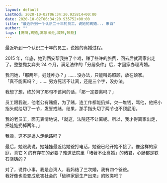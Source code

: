 ```yaml
---
layout: default
Lastmod: 2020-10-02T06:34:20.935814+00:00
date: 2020-10-02T06:34:20.935752+00:00
title: "最近听到一个认识二十年的员工，说她的离婚... 来自"
author: ""
tags: [离吗,离婚,离家出走,戒赌,赌瘾]
---
```


最近听到一个认识二十年的员工，说她的离婚过程。

2015 年，年底，她到西安帮我拍了个戏，赚了些许的旅费，回去后就离家出走了。整整抛女弃夫 24 个月，满足法律的「分居条件」后，才回家办理离婚。

我问她，「那两年，娃娃咋办？」…… 没办法，只能叫妈照顾，放在娘家。  
「真不能离吗？」…… 男方死活不让离，还是三个字，没办法。

我想了想，终於问了那句不该问的话，「那一定要离吗？」

员工跟我说，他老公有赌瘾，为了赌，连工作都能扔掉，欠一堆钱，骂他，他把小指头就给切了一节，发誓戒赌，结果，那手指头切了两节也不顶屁用。

我的老员工，面无表情地说，「就这，法院还不让离呢。所以，我才得离家出走，把娃娃扔掉两年。」

我操，这不是逼人走绝路吗？

最后，她跟我说，她娃娃最近给她爸打电话，她爸已经开始不接了。像这样的家庭，真它 X 的有存在的必要？难道法院里「堵著不让离婚」的诸君，心肠都是铁石浇铸的？

对了，说件小事，我是台湾人，我妈结了三次婚，我有四个爸爸。  
我好像也没变成危害社会的「破碎家庭生产出来」的败类吧？

